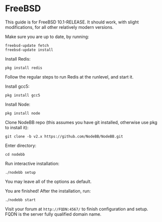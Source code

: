 FreeBSD
=======

This guide is for FreeBSD 10.1-RELEASE. It should work, with slight
modifications, for all other relatively modern versions.

Make sure you are up to date, by running:

```
freebsd-update fetch
freebsd-update install
```

Install Redis:

```
pkg install redis
```

Follow the regular steps to run Redis at the runlevel, and start it.

Install gcc5:

```
pkg install gcc5
```

Install Node:

```
pkg install node
```

Clone NodeBB repo (this assumes you have git installed, otherwise use
pkg to install it):

```
git clone -b v2.x https://github.com/NodeBB/NodeBB.git
```

Enter directory:

```
cd nodebb
```

Run interactive installation:

```
./nodebb setup
```

You may leave all of the options as default.

You are finished! After the installation, run:

```
./nodebb start
```

Visit your forum at `http://FQDN:4567/` to finish configuration and
setup. FQDN is the server fully qualified domain name.
